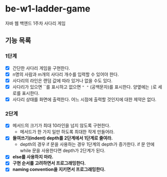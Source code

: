 # be-w1-ladder-game

자바 웹 백엔드 1주차 사다리 게임

## 기능 목록
### 1단계
- [x]  간단한 사다리 게임을 구현한다.
- [x]  n명의 사람과 m개의 사다리 개수를 입력할 수 있어야 한다.
- [x]  사다리의 라인은 랜덤 값에 따라 있거나 없을 수도 있다.
- [x]  사다리가 있으면 ``를 표시하고 없으면 `" "` (공백문자)를 표시한다. 양옆에는 `|`로 세로를 표시한다.
- [x]  사다리 상태를 화면에 출력한다. 어느 시점에 출력할 것인지에 대한 제약은 없다.

### 2단계
- [x]  메서드의 크기가 최대 10라인을 넘지 않도록 구현한다.
    - 메서드가 한 가지 일만 하도록 최대한 작게 만들어라.
- [x]  **들여쓰기(indent) depth를 2단계에서 1단계로 줄여라.**
    - depth의 경우 if 문을 사용하는 경우 1단계의 depth가 증가한다. if 문 안에 while 문을 사용한다면 depth가 2단계가 된다.
- [x]  **else를 사용하지 마라.**
- [x]  **구현 순서를 고려하면서 프로그래밍한다.**
- [x]  **naming convention을 지키면서 프로그래밍한다.**